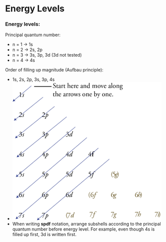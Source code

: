 # Energy Levels

### **Energy levels:** <a href="#_n82c8wi3egr5" id="_n82c8wi3egr5"></a>

Principal quantum number:

* n = 1 -> 1s
* n = 2 -> 2s, 2p
* n = 3 -> 3s, 3p, 3d (3d not tested)
* n = 4 -> 4s

Order of filling up magnitude (Aufbau principle):

* 1s, 2s, 2p, 3s, 3p, 4s
* ![](.gitbook/assets/1)
* When writing **spdf** notation, arrange subshells according to the principal quantum number before energy level. For example, even though 4s is filled up first, 3d is written first.
